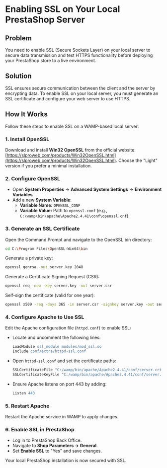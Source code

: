 # Enabling SSL on Your Local PrestaShop Server

## Problem
You need to enable SSL (Secure Sockets Layer) on your local server to secure data transmission and test HTTPS functionality before deploying your PrestaShop store to a live environment.

## Solution
SSL ensures secure communication between the client and the server by encrypting data. To enable SSL on your local server, you must generate an SSL certificate and configure your web server to use HTTPS.

## How It Works
Follow these steps to enable SSL on a WAMP-based local server:

### 1. Install OpenSSL
Download and install **Win32 OpenSSL** from the official website: [https://slproweb.com/products/Win32OpenSSL.html](https://slproweb.com/products/Win32OpenSSL.html). Choose the "Light" version if you prefer a minimal installation.

### 2. Configure OpenSSL
- Open **System Properties** → **Advanced System Settings** → **Environment Variables**.
- Add a new **System Variable**:
  - **Variable Name:** `OPENSSL_CONF`
  - **Variable Value:** Path to `openssl.conf` (e.g., `C:\wamp\bin\apache\Apache2.4.41\conf\openssl.cnf`).

### 3. Generate an SSL Certificate
Open the Command Prompt and navigate to the OpenSSL bin directory:
```sh
cd C:\Program Files\OpenSSL-Win64\bin
```
Generate a private key:
```sh
openssl genrsa -out server.key 2048
```
Generate a Certificate Signing Request (CSR):
```sh
openssl req -new -key server.key -out server.csr
```
Self-sign the certificate (valid for one year):
```sh
openssl x509 -req -days 365 -in server.csr -signkey server.key -out server.crt
```

### 4. Configure Apache to Use SSL
Edit the Apache configuration file (`httpd.conf`) to enable SSL:
- Locate and uncomment the following lines:
  ```apache
  LoadModule ssl_module modules/mod_ssl.so
  Include conf/extra/httpd-ssl.conf
  ```
- Open `httpd-ssl.conf` and set the certificate paths:
  ```apache
  SSLCertificateFile "C:/wamp/bin/apache/Apache2.4.41/conf/server.crt"
  SSLCertificateKeyFile "C:/wamp/bin/apache/Apache2.4.41/conf/server.key"
  ```
- Ensure Apache listens on port 443 by adding:
  ```apache
  Listen 443
  ```

### 5. Restart Apache
Restart the Apache service in WAMP to apply changes.

### 6. Enable SSL in PrestaShop
- Log in to PrestaShop Back Office.
- Navigate to **Shop Parameters → General**.
- Set **Enable SSL** to "Yes" and save changes.

Your local PrestaShop installation is now secured with SSL.
